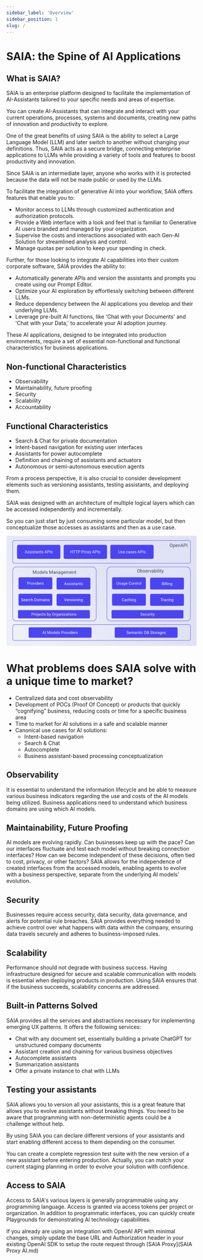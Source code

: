 ```yaml
---
sidebar_label: 'Overview'
sidebar_position: 1
slug: /
---
```

# SAIA: the Spine of AI  Applications

## What is SAIA?

SAIA is an enterprise platform designed to facilitate the implementation of AI-Assistants tailored to your specific needs and areas of expertise.

You can create AI-Assistants that can integrate and interact with your current operations, processes, systems and documents, creating new paths of innovation and productivity to explore.

One of the great benefits of using SAIA is the ability to select a Large Language Model (LLM) and later switch to another without changing your definitions. Thus, SAIA acts as a secure bridge, connecting enterprise applications to LLMs while providing a variety of tools and features to boost productivity and innovation.

Since SAIA is an intermediate layer, anyone who works with it is protected because the data will not be made public or used by the LLMs. 

To facilitate the integration of generative AI into your workflow, SAIA offers features that enable you to:
* Monitor access to LLMs through customized authentication and authorization protocols.
* Provide a Web interface with a look and feel that is familiar to Generative AI users branded and managed by your organization. 
* Supervise the costs and interactions associated with each Gen-AI Solution for streamlined analysis and control.
* Manage quotas per solution to keep your spending in check.

Further, for those looking to integrate AI capabilities into their custom corporate software, SAIA provides the ability to:
* Automatically generate APIs and version the assistants and prompts you create using our Prompt Editor. 
* Optimize your AI exploration by effortlessly switching between different LLMs.
* Reduce dependency between the AI applications you develop and their underlying LLMs.
* Leverage pre-built AI functions, like 'Chat with your Documents' and 'Chat with your Data,' to accelerate your AI adoption journey.


These AI applications, designed to be integrated into production environments, require a set of essential non-functional and functional characteristics for business applications. 


## Non-functional Characteristics 
- Observability 
- Maintainability, future proofing 
- Security 
- Scalability
- Accountability

## Functional Characteristics 
- Search & Chat for private documentation 
- Intent-based navigation for existing user interfaces 
- Assistants for power autocomplete 
- Definition and chaining of assistants and actuators 
- Autonomous or semi-autonomous execution agents 

From a process perspective, it is also crucial to consider development elements such as versioning assistants, testing assistants, and deploying them. 

SAIA was designed with an architecture of multiple logical layers which can be accessed independently and incrementally.

So you can just start by just consuming some particular model, but then conceptualize those accesses as assistants and then as a use case.

![image](../assets/images/GBrain-FunctionalCharacteristics.png)

# What problems does SAIA solve with a unique time to market? 

+ Centralized data and cost observability 
+ Development of POCs (Proof Of Concept) or products that quickly “cognifying” business, reducing costs or time for a specific business area 
+ Time to market for AI solutions in a safe and scalable manner 
+ Canonical use cases for AI solutions: 
  - Intent-based navigation 
  - Search & Chat 
  - Autocomplete 
  - Business assistant-based processing conceptualization 

## Observability 

It is essential to understand the information lifecycle and be able to measure various business indicators regarding the use and costs of the AI models being utilized. 
Business applications need to understand which business domains are using which AI models. 

## Maintainability, Future Proofing 

AI models are evolving rapidly. Can businesses keep up with the pace? Can our interfaces fluctuate and test each model without breaking connection interfaces? How can we become independent of these decisions, often tied to cost, privacy, or other factors? 
SAIA allows for the independence of created interfaces from the accessed models, enabling agents to evolve with a business perspective, separate from the underlying AI models' evolution. 

## Security 

Businesses require access security, data security, data governance, and alerts for potential rule breaches. SAIA provides everything needed to achieve control over what happens with data within the company, ensuring data travels securely and adheres to business-imposed rules. 

## Scalability 

Performance should not degrade with business success. Having infrastructure designed for secure and scalable communication with models is essential when deploying products in production. Using SAIA ensures that if the business succeeds, scalability concerns are addressed. 

## Built-in Patterns Solved 

SAIA provides all the services and abstractions necessary for implementing emerging UX patterns. It offers the following services: 

- Chat with any document set, essentially building a private ChatGPT for unstructured company documents 
- Assistant creation and chaining for various business objectives 
- Autocomplete assistants 
- Summarization assistants
- Offer a private instance to chat with LLMs 

## Testing your assistants

SAIA allows you to version all your assistants, this is a great feature that allows you to evolve assistants without breaking things.
You need to be aware that programming with non-deterministic agents could be a challenge without help.

By using SAIA you can declare different versions of your assistants and start enabling different access to them depending on the consumer.

You can create a complete regression test suite with the new version of a new assistant before entering production. Actually, you can match your current staging planning in order to evolve your solution with confidence.

## Access to SAIA 

Access to SAIA's various layers is generally programmable using any programming language. Access is granted via access tokens per project or organization. 
In addition to programmatic interfaces, you can quickly create Playgrounds for demonstrating AI technology capabilities. 

If you already are using an integration with OpenAI API with minimal changes, simply update the base URL and Authorization header in your existing OpenAI SDK to setup the route request through [SAIA Proxy](SAIA Proxy AI.md)
